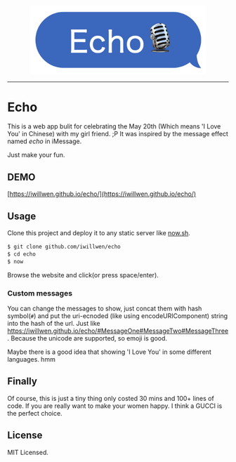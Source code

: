 <div style="width: 100%; text-align: center">
  <img src="images/logo.png" width="400" />
</div>

---

# Echo

This is a web app bulit for celebrating the May 20th (Which means 'I Love You' in Chinese) with my girl friend. ;P
It was inspired by the message effect named *echo* in iMessage.

Just make your fun.

## DEMO

[https://iwillwen.github.io/echo/](https://iwillwen.github.io/echo/)

## Usage

Clone this project and deploy it to any static server like [now.sh](now.sh).

```bash
$ git clone github.com/iwillwen/echo
$ cd echo
$ now
```

Browse the website and click(or press space/enter).

### Custom messages

You can change the messages to show, just concat them with hash symbol(`#`) and
put the uri-ecnoded (like using encodeURIComponent) string into the hash of the url.
Just like https://iwillwen.github.io/echo/#MessageOne#MessageTwo#MessageThree.
Because the unicode are supported, so emoji is good.

Maybe there is a good idea that showing 'I Love You' in some different languages. hmm

## Finally

Of course, this is just a tiny thing only costed 30 mins and 100+ lines of code.
If you are really want to make your women happy. I think a GUCCI is the perfect choice.

## License

MIT Licensed.
